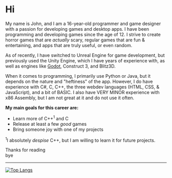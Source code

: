 # Hi

My name is John, and I am a 16-year-old programmer and game designer with a passion for developing games and desktop apps. I have been programming and developing games since the age of 12. I strive to create horror games that are *actually* scary, regular games that are fun & entertaining, and apps that are truly useful, or even random.

As of recently, I have switched to Unreal Engine for game development, but previously used the Unity Engine, which I have years of experience with, as well as engines like [Godot](https://github.com/godotengine/godot), Construct 3, and Blitz3D.

When it comes to programming, I primarily use Python or Java, but it depends on the nature and "heftiness" of the app. However, I do have experience with C#, C, C++, the three webdev languages (HTML, CSS, & JavaScript), and a bit of BASIC. I also have VERY MINOR experience with x86 Assembly, but I am not great at it and do not use it often.

__My main goals for this career are:__
- Learn more of C++<sup>1</sup> and C
- Release at least a few *good* games
- Bring someone joy with one of my projects

<sup>1</sup>I absolutely *despise* C++, but I am willing to learn it for future projects.

Thanks for reading\
bye

---
[![Top Langs](https://github-readme-stats.vercel.app/api/top-langs/?username=john-fiore)](https://github.com/anuraghazra/github-readme-stats)
